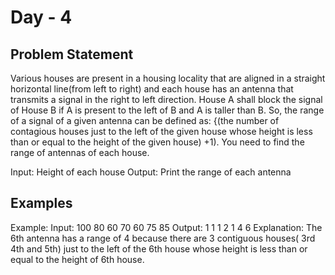 # Day - 4

## Problem Statement

Various houses are present in a housing locality that are aligned in a straight horizontal line(from left to right) and each house has an antenna that transmits a signal in the right to left direction. House A shall block the signal of House B if A is present to the left of B and A is taller than B.
So, the range of a signal of a given antenna can be defined as: {(the number of contagious houses just to the left of the given house whose height is less than or equal to the height of the given house) +1).
You need to find the range of antennas of each house.

Input: Height of each house
Output: Print the range of each antenna


## Examples

Example: 
Input: 100 80 60 70 60 75 85
Output: 1 1 1 2 1 4 6
Explanation: The 6th antenna has a range of 4 because there are 3 contiguous houses( 3rd 4th and 5th) just to the left of the 6th house whose height is less than or equal to the height of 6th house.



